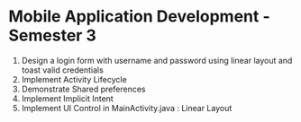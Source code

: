 # Mobile Application Development - Semester 3

<ol>
  <li>Design a login form with username and password using linear layout and toast valid credentials</li>
  <li>Implement Activity Lifecycle</li>
  <li>Demonstrate Shared preferences</li>
  <li>Implement Implicit Intent</li>
  <li>Implement UI Control in MainActivity.java : Linear Layout</li>
</ol>
  
